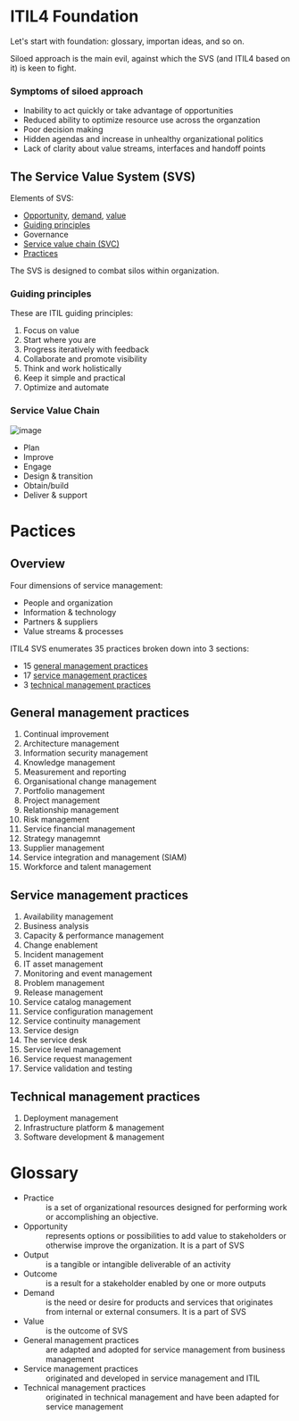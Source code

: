 # ITIL4 Foundation

Let's start with foundation: glossary, importan ideas, and so on.

Siloed approach is the main evil, against which the SVS (and ITIL4 based on it) is keen to fight.

### Symptoms of siloed approach

* Inability to act quickly or take advantage of opportunities
* Reduced ability to optimize resource use across the organzation
* Poor decision making
* Hidden agendas and increase in unhealthy organizational politics
* Lack of clarity about value streams, interfaces and handoff points

## The Service Value System (SVS)

Elements of SVS:

* [Opportunity](#opportunity), [demand](#demand), [value](#value)
* [Guiding principles](#guiding-principles)
* Governance
* [Service value chain (SVC)](#service-value-chain)
* [Practices](#practices)

The SVS is designed to combat silos within organization.

### Guiding principles

These are ITIL guiding principles: 

1. Focus on value
2. Start where you are
3. Progress iteratively with feedback
4. Collaborate and promote visibility
5. Think and work holistically
6. Keep it simple and practical
7. Optimize and automate

### Service Value Chain

![image](https://user-images.githubusercontent.com/1935211/139556050-030f912a-27a9-4069-b049-7552c8d98169.png)

* Plan
* Improve
* Engage
* Design & transition
* Obtain/build
* Deliver & support

# Pactices

## Overview

Four dimensions of service management:
* People and organization
* Information & technology
* Partners & suppliers
* Value streams & processes

ITIL4 SVS enumerates 35 practices broken down into 3 sections:
* 15 [general management practices](#general-management-practices)
* 17 [service management practices](#service-management-practices)
* 3 [technical management practices](#technical-management-practices)

## General management practices

1. Continual improvement
2. Architecture management
3. Information security management
4. Knowledge management
5. Measurement and reporting
6. Organisational change management
7. Portfolio management
8. Project management
9. Relationship management
10. Risk management
11. Service financial management
12. Strategy managemnt
13. Supplier management
14. Service integration and management (SIAM)
15. Workforce and talent management 

## Service management practices

1. Availability management
2. Business analysis
3. Capacity & performance management
4. Change enablement
5. Incident management
6. IT asset management
7. Monitoring and event management
8. Problem management
9. Release management
10. Service catalog management
11. Service configuration management
12. Service continuity management
13. Service design
14. The service desk
15. Service level management
16. Service request management
17. Service validation and testing 

## Technical management practices

1. Deployment management
2. Infrastructure platform & management
3. Software development & management

# Glossary

* <dt><a name="practice">Practice</a><dt><dd>is a set of organizational resources designed for performing work or accomplishing an objective.</dd>
* <dt><a name="opportunity">Opportunity</a></dt> <dd>represents options or possibilities to add value to stakeholders or otherwise improve the organization. It is a part of SVS</dd>
* <dt>Output</dt><dd>is a tangible or intangible deliverable of an activity</dd>
* <dt>Outcome</dt><dd>is a result for a stakeholder enabled by one or more outputs</dd>
* <dt><a name="demand">Demand</dt><dd>is the need or desire for products and services that originates from internal or external consumers. It is a part of SVS</dd>
* <dt><a name="value">Value</dt><dd>is the outcome of SVS</dd>
* <dt>General management practices</dt><dd>are adapted and adopted for service management from business management</dd>
* <dt>Service management practices</dt><dd>originated and developed in service management and ITIL</dd>
* <dt><a name="tech-mgmt-practices">Technical management practices</a></dt><dd>originated in technical management and have been adapted for service management</dd>
